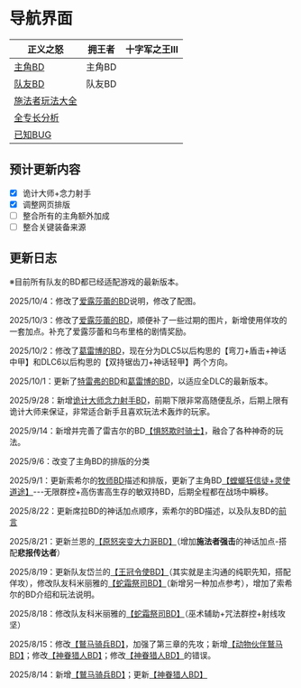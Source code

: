 # 导航界面

| 正义之怒                                     | 拥王者 | 十字军之王III |
| -------------------------------------------- | ------ | ------------- |
| [主角BD](Wotr/Wotr-BD-Ldr/)                  | 主角BD |               |
| [队友BD](Wotr/Wotr-BD-Tm8/)                  | 队友BD |               |
| [施法者玩法大全](/Wotr/Wotr-Analysis-Spell/) |        |               |
| [全专长分析](/Wotr/Wotr-Analysis-Feature/)   |        |               |
| [已知BUG](/Wotr/Wotr-Bug-Statistics)         |        |               |



## 预计更新内容

- [x] 诡计大师+念力射手
- [x] 调整网页排版
- [ ] 整合所有的主角额外加成
- [ ] 整合关键装备来源

## 更新日志

※目前所有队友的BD都已经适配游戏的最新版本。

2025/10/4：修改了[爱露莎蕾的BD](Wotr/Wotr-BD-Tm8/Arueshalae)说明，修改了配图。

2025/10/3：修改了[爱露莎蕾的BD](Wotr/Wotr-BD-Tm8/Arueshalae)，顺便补了一些过期的图片，新增使用佯攻的一套加点。补充了爱露莎蕾和乌布里格的剧情奖励。

2025/10/2：修改了[葛雷博的BD](Wotr/Wotr-BD-Tm8/Greybor)，现在分为DLC5以后构思的【弯刀+盾击+神话中甲】和DLC6以后构思的【双持锯齿刀+神话轻甲】两个方向。

2025/10/1：更新了[特雷弗的BD](Wotr/Wotr-BD-Tm8/Trever)和[葛雷博的BD](Wotr/Wotr-BD-Tm8/Greybor)，以适应全DLC的最新版本。

2025/9/28：新增[诡计大师念力射手BD](Wotr/Wotr-BD-Ldr/Kineticist#念力射手)，前期下限非常高随便乱杀，后期上限有诡计大师来保证，非常适合新手且喜欢玩法术轰炸的玩家。

2025/9/14：新增并完善了雷吉尔的BD[【惧怒欺时骑士】](Wotr/Wotr-BD-Tm8/Regill)，融合了各种神奇的玩法。

2025/9/6：改变了主角BD的排版的分类

2025/9/1：更新索希尔的[牧师BD](Wotr/Wotr-BD-Tm8/Sosiel)描述和排版，更新了主角BD[【螳螂狂信徒+灵使道途】](Wotr/Wotr-BD-Ldr/Warpriest)---无限群控+高伤害高生存的敏双持BD，后期全程都在战场中瞬移。

2025/8/22：更新席拉BD的神话加点顺序，索希尔的BD描述，以及队友BD的[前言](Wotr/Wotr-BD-Tm8/)

2025/8/21：更新兰恩的[【原怒突变大力哥BD】](Wotr/Wotr-BD-Tm8/Lann#原怒突变大力哥)（增加**施法者强击**的神话加点-搭配**悲报传达者**）

2025/8/19：更新队友岱兰的[【王冠令使BD】](Wotr/Wotr-BD-Tm8/Daeran)（其实就是主沟通的纯职先知，搭配佯攻），修改队友科米丽雅的[【蛇霜祭司BD】](Wotr/Wotr-BD-Tm8/Camellia)（新增另一种加点参考），增加了索希尔的BD介绍和玩法说明。

2025/8/18：修改队友科米丽雅的[【蛇霜祭司BD】](Wotr/Wotr-BD-Tm8/Camellia)（巫术辅助+咒法群控+射线攻坚）

2025/8/15：修改[【鷲马骑兵BD】](Wotr/Wotr-BD-Ldr/Hippogriff)，加强了第三章的先攻；新增[【动物伙伴鷲马BD】](Wotr/Wotr-BD-Ldr/Hippogriff#动物伙伴鷲马的加点)；修改[【神眷猎人BD】](Wotr/Wotr-BD-Ldr/README#近战神眷猎人)；修改[【神眷猎人BD】](Wotr/Wotr-BD-Ldr/README#近战神眷猎人)的错误。

2025/8/14：新增[【鷲马骑兵BD】](Wotr/Wotr-BD-Ldr/Hippogriff)；更新[【神眷猎人BD】](Wotr/Wotr-BD-Ldr/README#近战神眷猎人)
